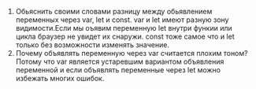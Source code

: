 1. Обьяснить своими словами разницу между обьявлением переменных через var, let и const.
   var и let имеют разную зону видимости.Если мы оъявим переменную let внутри функии или цикла браузер не увидет их снаружи. const тоже самое что и let только без возможности изменять значение.
2. Почему объявлять переменную через var считается плохим тоном?
   Потому что var является устаревшим вариантом объявления переменной и если объявлять переменные через let можно избежать многих ошибок.
